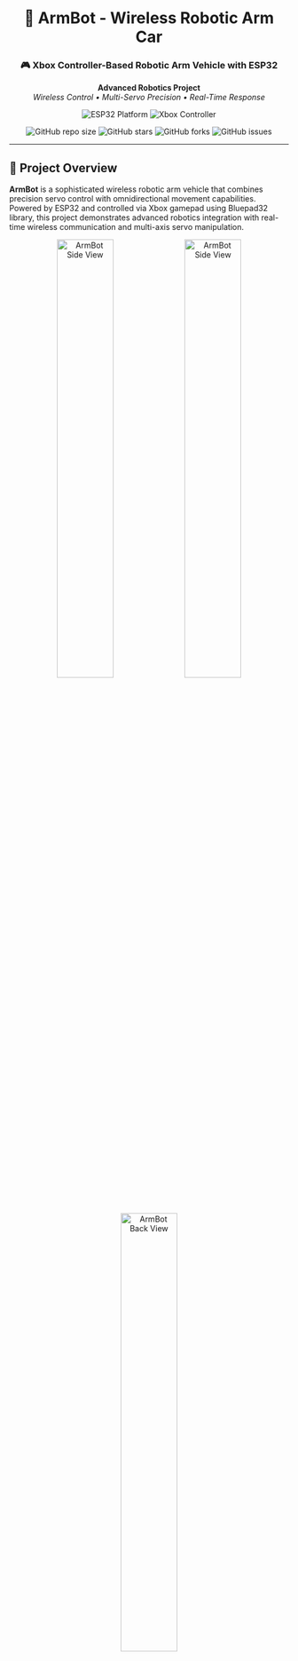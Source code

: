 <div align="center">
  <h1>🤖 ArmBot - Wireless Robotic Arm Car</h1>
  
  ### 🎮 Xbox Controller-Based Robotic Arm Vehicle with ESP32
  
  **Advanced Robotics Project**  
  *Wireless Control • Multi-Servo Precision • Real-Time Response*

<img src="https://img.shields.io/badge/Platform-ESP32-blue" alt="ESP32 Platform">
<img src="https://img.shields.io/badge/Controller-Xbox-green" alt="Xbox Controller">
<br>

  ![GitHub repo size](https://img.shields.io/github/repo-size/Ravinx001/ArmBot?style=for-the-badge)
  ![GitHub stars](https://img.shields.io/github/stars/Ravinx001/ArmBot?style=for-the-badge)
  ![GitHub forks](https://img.shields.io/github/forks/Ravinx001/ArmBot?style=for-the-badge)
  ![GitHub issues](https://img.shields.io/github/issues/Ravinx001/ArmBot?style=for-the-badge)
</div>

---

## 🎯 Project Overview

**ArmBot** is a sophisticated wireless robotic arm vehicle that combines precision servo control with omnidirectional movement capabilities. Powered by ESP32 and controlled via Xbox gamepad using Bluepad32 library, this project demonstrates advanced robotics integration with real-time wireless communication and multi-axis servo manipulation.

<div align="center">
  <img src="https://github.com/Ravinx001/ArmBot/blob/main/images/armbot-img04.jpg" alt="ArmBot Side View" width="45%">
  <img src="https://github.com/Ravinx001/ArmBot/blob/main/images/armbot-img01.jpg" alt="ArmBot Side View" width="45%">
  <img src="https://github.com/Ravinx001/ArmBot/blob/main/images/armbot-img03.jpg" alt="ArmBot Back View" width="45%">
  <br>
  <img src="https://github.com/Ravinx001/ArmBot/blob/main/images/armbot-img02.JPG" alt="ArmBot Side View" width="100%">
</div>

## ✨ Key Features & Capabilities

### 🎮 **Wireless Xbox Controller Integration**
Full Xbox gamepad support with Bluepad32 library for seamless wireless control, including analog sticks, buttons, D-pad, and trigger inputs.

### 🦾 **5-Axis Robotic Arm Control**
Precision servo control for complex manipulation tasks:
- **Base Rotation** (Servo 1): 42° - 100° range
- **Lift Mechanism** (Servo 2 & 3): Synchronized dual-servo lifting system
- **Joint Control** (Servo 4): Adaptive positioning with conditional logic
- **Gripper Control** (Servo 5): Precision grabbing mechanism

### 🚗 **Omnidirectional Vehicle Movement**
Dual-motor drive system with independent control for forward, backward, left, and right movement with customizable speed settings.

### 🔄 **Real-Time Feedback**
Comprehensive serial monitoring with live position feedback and controller status updates for debugging and operation monitoring.

### 💡 **Smart Control Logic**
Intelligent servo coordination with conditional movements and safety limits to prevent mechanical damage.

---

## ⚙️ How It Works

### 1️⃣ **Controller Connection**
- ESP32 establishes Bluetooth connection with Xbox controller via Bluepad32
- Real-time input processing with dead-zone handling for smooth operation

### 2️⃣ **Servo Control System**
- Multi-servo coordination with position limits and smooth incremental movements
- Intelligent joint coupling for realistic arm kinematics

### 3️⃣ **Vehicle Locomotion**
- Differential drive system with independent motor control
- Proportional speed control based on joystick input magnitude

### 4️⃣ **Feedback & Monitoring**
- Real-time serial output for debugging and position tracking
- Controller status monitoring with connection management

---

## 🛠️ Technology Stack & Components

<div align="center">

| **Category** | **Components/Technologies** |
|--------------|---------------------------|
| **Microcontroller** | ESP32 Development Board |
| **Control Library** | Bluepad32 (Xbox Controller Integration) |
| **Actuators** | 5x Servo Motors (SG90/MG995), 2x DC Geared Motors |
| **Motor Driver** | L298N Dual H-Bridge Motor Driver |
| **Communication** | Bluetooth Classic/BLE |
| **Programming** | Arduino IDE, C++ |
| **Control Interface** | Xbox Wireless Controller |

</div>

---

## 🎮 Control Mapping

<div align="center">

| **Xbox Input** | **Function** | **Range/Action** |
|----------------|--------------|------------------|
| **Left Stick X/Y** | Vehicle Movement | Forward/Backward/Left/Right |
| **Right Stick Y** | Arm Lift Control | Servo 2 & 3 Synchronized |
| **X Button** | Base Rotation Left | Servo 1: 42° - 100° |
| **B Button** | Base Rotation Right | Servo 1: 42° - 100° |
| **Y Button** | Joint Up | Servo 4: 50° - 130° |
| **A Button** | Joint Down | Servo 4: 50° - 130° |
| **Left Trigger** | Gripper Close | Servo 5: 100° - 160° |
| **Right Trigger** | Gripper Open | Servo 5: 100° - 160° |

</div>

---

## 🚀 Getting Started

### Prerequisites
- Arduino IDE 1.8.19+
- ESP32 Board Package
- Bluepad32 Library
- ESP32Servo Library
- Xbox Wireless Controller

### Hardware Connections

```
ESP32 Pin Connections:
├── Motor Driver (L298N)
│   ├── ENA → GPIO 32
│   ├── ENB → GPIO 33
│   ├── IN1 → GPIO 23
│   ├── IN2 → GPIO 22
│   ├── IN3 → GPIO 21
│   └── IN4 → GPIO 25
├── Servo Motors
│   ├── Servo 1 (Base) → GPIO 18
│   ├── Servo 2 (Lift 1) → GPIO 4
│   ├── Servo 3 (Lift 2) → GPIO 5
│   ├── Servo 4 (Joint) → GPIO 15
│   └── Servo 5 (Gripper) → GPIO 19
```

### Installation & Setup

1. **Clone the repository**
   ```bash
   git clone https://github.com/YourUsername/ArmBot.git
   cd ArmBot
   ```

2. **Install Required Libraries**
   ```
   - Bluepad32 (via Library Manager or GitHub)
   - ESP32Servo (via Library Manager)
   ```

3. **Hardware Assembly**
   - Connect servos and motors according to pin diagram
   - Ensure proper power supply (6-12V for motors, 5V for servos)
   - Mount components on chassis frame

4. **Upload Code**
   - Open `ArmBot.ino` in Arduino IDE
   - Select ESP32 board and appropriate port
   - Upload the code to your ESP32

5. **Controller Pairing**
   - Power on the ArmBot
   - Put Xbox controller in pairing mode
   - Wait for automatic connection (check serial monitor)

---

## 📁 Code Structure

```
ArmBot/
├── 📄 ArmBot.ino                    # Main Arduino sketch
├── 📁 libraries/                    # Required libraries
│   ├── Bluepad32/                   # Xbox controller integration
│   └── ESP32Servo/                  # Servo control library
├── 📁 docs/                         # Documentation and diagrams
│   ├── wiring_diagram.png           # Hardware connection diagram
│   ├── control_mapping.pdf          # Controller button mapping
│   └── assembly_guide.md            # Step-by-step assembly
├── 📁 3d_models/                    # 3D printable parts (STL files)
└── 📄 README.md                     # This file
```

---

## 🔧 Key Functions Explained

### **Servo Control Functions**
- `updateServo01()` - Base rotation with X/B buttons
- `updateServo02()` - Synchronized lift control with right stick
- `updateServo04()` - Joint control with Y/A buttons  
- `updateServo05()` - Gripper control with triggers

### **Motor Control**
- `updateMotorControl()` - Differential drive with left stick input
- Dead-zone implementation (±300) for smooth control
- Independent speed control for movement and turning

### **Controller Management**
- `onConnectedController()` - Handles new controller connections
- `onDisconnectedController()` - Manages disconnections
- `processGamepad()` - Main input processing loop

---

## 📊 Performance Specifications

<div align="center">
  
  | **Specification** | **Value** | **Notes** |
  |-------------------|-----------|-----------|
  | **Control Range** | 10+ meters | Bluetooth range dependent |
  | **Servo Precision** | 1° increments | Smooth positioning |
  | **Response Time** | <50ms | Real-time control |
  | **Battery Life** | 2-4 hours | Depends on usage |
  | **Max Payload** | 500g | Arm lifting capacity |
  | **Speed** | 0.5 m/s | Maximum vehicle speed |

</div>

---

## 🎥 ArmBot In Action

<div align="center">
  
[![Watch the video](https://github.com/Ravinx001/ArmBot/blob/main/images/armbot-img02.JPG)](https://drive.google.com/file/d/1Jv5wS4AUXrASfJXJkeTk6t-jpr9PvrLz/view?usp=sharing)
  
  *Click to watch ArmBot in action!*

</div>

---

## 🔧 Customization Options

### **Servo Angle Limits**
Modify servo angle ranges in the code to match your mechanical constraints:
```cpp
// Example: Adjust base rotation range
if (button == 2 && servoAngle01 > 42) {  // Minimum angle
    servoAngle01 = max(servoAngle01 - 1, 42);
}
```

### **Speed Control**
Adjust motor speeds for different applications:
```cpp
int speed = 150;  // PWM value (0-255)
int turn = 180;   // Turn speed
```

### **Control Sensitivity**
Modify joystick dead-zones for different control feel:
```cpp
if (axisvalue < -300 && servoAngle02 < 160) {  // Dead-zone threshold
```

---

## 🤝 Contributing

We welcome contributions! Whether it's bug fixes, feature enhancements, or documentation improvements:

1. Fork the Project
2. Create your Feature Branch (`git checkout -b feature/AmazingFeature`)
3. Commit your Changes (`git commit -m 'Add some AmazingFeature'`)
4. Push to the Branch (`git push origin feature/AmazingFeature`)
5. Open a Pull Request

### **Areas for Contribution**
- Advanced kinematics algorithms
- Computer vision integration
- Mobile app development
- 3D printed parts optimization
- Additional sensor integration

---

## 🐛 Troubleshooting

### **Common Issues**

| **Problem** | **Solution** |
|-------------|--------------|
| Controller won't connect | Reset ESP32, check Bluetooth pairing |
| Servos jittering | Check power supply, add capacitors |
| Motors not responding | Verify L298N connections and power |
| Code won't compile | Install required libraries, check board selection |

---

## 📄 License

This project is licensed under the  Apache License 2.0 - see the [LICENSE](./LICENSE) file for details.

---

## 📞 Contact & Support

**Project Maintainer**  
📧 Email: [rav.business.lak@gmail.com]  
🐙 GitHub: [@Ravinx001](https://github.com/Ravinx001) | Contibution - [@isurudevthilina](https://github.com/isurudevthilina) <br>
💼 LinkedIn: [https://www.linkedin.com/in/ravindu-amarasekara/]

**Community**  
💬 Discussions: Use GitHub Discussions for questions  
🐛 Issues: Report bugs via GitHub Issues  

---

<div align="center">
  
  ### 🤖 **Experience the Future of Robotics** 🤖
  ### 🌟 **Where Precision Meets Innovation** 🌟
  
  ⭐ **Star this repository if you found it helpful!** ⭐
  
  **Built with ❤️ for the Robotics Community**

</div>
